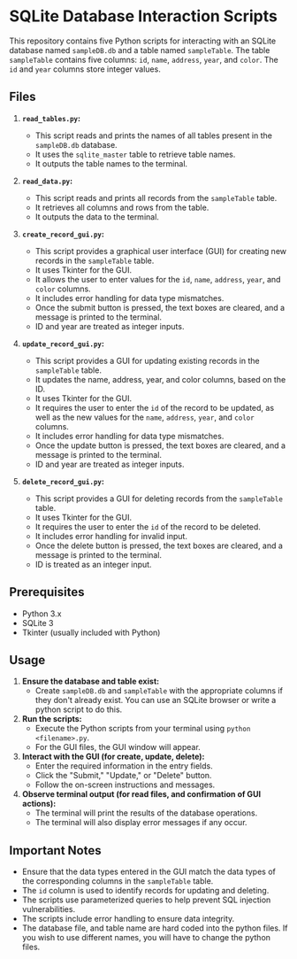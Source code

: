 # SQLite Database Interaction Scripts

This repository contains five Python scripts for interacting with an SQLite database named `sampleDB.db` and a table named `sampleTable`. The table `sampleTable` contains five columns: `id`, `name`, `address`, `year`, and `color`. The `id` and `year` columns store integer values.

## Files

1.  **`read_tables.py`:**
    * This script reads and prints the names of all tables present in the `sampleDB.db` database.
    * It uses the `sqlite_master` table to retrieve table names.
    * It outputs the table names to the terminal.

2.  **`read_data.py`:**
    * This script reads and prints all records from the `sampleTable` table.
    * It retrieves all columns and rows from the table.
    * It outputs the data to the terminal.

3.  **`create_record_gui.py`:**
    * This script provides a graphical user interface (GUI) for creating new records in the `sampleTable` table.
    * It uses Tkinter for the GUI.
    * It allows the user to enter values for the `id`, `name`, `address`, `year`, and `color` columns.
    * It includes error handling for data type mismatches.
    * Once the submit button is pressed, the text boxes are cleared, and a message is printed to the terminal.
    * ID and year are treated as integer inputs.

4.  **`update_record_gui.py`:**
    * This script provides a GUI for updating existing records in the `sampleTable` table.
    * It updates the name, address, year, and color columns, based on the ID.
    * It uses Tkinter for the GUI.
    * It requires the user to enter the `id` of the record to be updated, as well as the new values for the `name`, `address`, `year`, and `color` columns.
    * It includes error handling for data type mismatches.
    * Once the update button is pressed, the text boxes are cleared, and a message is printed to the terminal.
    * ID and year are treated as integer inputs.

5.  **`delete_record_gui.py`:**
    * This script provides a GUI for deleting records from the `sampleTable` table.
    * It uses Tkinter for the GUI.
    * It requires the user to enter the `id` of the record to be deleted.
    * It includes error handling for invalid input.
    * Once the delete button is pressed, the text boxes are cleared, and a message is printed to the terminal.
    * ID is treated as an integer input.

## Prerequisites

* Python 3.x
* SQLite 3
* Tkinter (usually included with Python)

## Usage

1.  **Ensure the database and table exist:**
    * Create `sampleDB.db` and `sampleTable` with the appropriate columns if they don't already exist. You can use an SQLite browser or write a python script to do this.
2.  **Run the scripts:**
    * Execute the Python scripts from your terminal using `python <filename>.py`.
    * For the GUI files, the GUI window will appear.
3.  **Interact with the GUI (for create, update, delete):**
    * Enter the required information in the entry fields.
    * Click the "Submit," "Update," or "Delete" button.
    * Follow the on-screen instructions and messages.
4.  **Observe terminal output (for read files, and confirmation of GUI actions):**
    * The terminal will print the results of the database operations.
    * The terminal will also display error messages if any occur.

## Important Notes

* Ensure that the data types entered in the GUI match the data types of the corresponding columns in the `sampleTable` table.
* The `id` column is used to identify records for updating and deleting.
* The scripts use parameterized queries to help prevent SQL injection vulnerabilities.
* The scripts include error handling to ensure data integrity.
* The database file, and table name are hard coded into the python files. If you wish to use different names, you will have to change the python files.